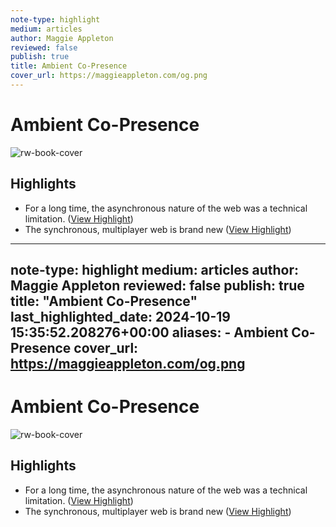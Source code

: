 ```yaml
---
note-type: highlight
medium: articles
author: Maggie Appleton
reviewed: false
publish: true
title: Ambient Co-Presence
cover_url: https://maggieappleton.com/og.png
---
```

# Ambient Co-Presence

![rw-book-cover](https://maggieappleton.com/og.png)

## Highlights
- For a long time, the asynchronous nature of the web was a technical limitation. ([View Highlight](https://read.readwise.io/read/01jajpnyqaym2ygjy1yc0af228))
- The synchronous, multiplayer web is brand new ([View Highlight](https://read.readwise.io/read/01jajpqbnaawa7dwqgq09nfsze))
---
note-type: highlight
medium: articles
author: Maggie Appleton
reviewed: false
publish: true
title: "Ambient Co-Presence"
last_highlighted_date: 2024-10-19 15:35:52.208276+00:00
aliases:
    - Ambient Co-Presence
cover_url: https://maggieappleton.com/og.png
---
# Ambient Co-Presence

![rw-book-cover](https://maggieappleton.com/og.png)

## Highlights
- For a long time, the asynchronous nature of the web was a technical limitation. ([View Highlight](https://read.readwise.io/read/01jajpnyqaym2ygjy1yc0af228))
- The synchronous, multiplayer web is brand new ([View Highlight](https://read.readwise.io/read/01jajpqbnaawa7dwqgq09nfsze))
